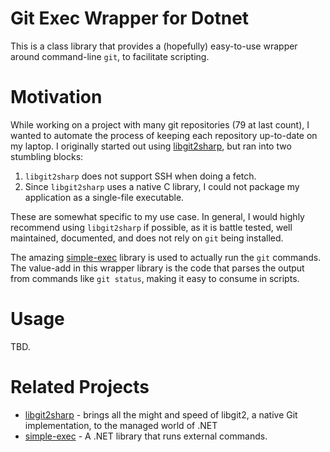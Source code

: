 # Git Exec Wrapper for Dotnet

This is a class library that provides a (hopefully) easy-to-use wrapper around command-line `git`, to facilitate scripting.


# Motivation

While working on a project with many git repositories (79 at last count), I wanted to automate the process of keeping each repository up-to-date on my laptop.
I originally started out using [libgit2sharp](https://github.com/libgit2/libgit2sharp), but ran into two stumbling blocks:

1. `libgit2sharp` does not support SSH when doing a fetch.
1. Since `libgit2sharp` uses a native C library, I could not package my application as a single-file executable.

These are somewhat specific to my use case.
In general, I would highly recommend using `libgit2sharp` if possible, as it is battle tested, well maintained, documented, and does not rely on `git` being installed.

The amazing [simple-exec](https://github.com/adamralph/simple-exec) library is used to actually run the `git` commands.
The value-add in this wrapper library is the code that parses the output from commands like `git status`, making it easy to consume in scripts.


# Usage

TBD.


# Related Projects

* [libgit2sharp](https://github.com/libgit2/libgit2sharp) - brings all the might and speed of libgit2, a native Git implementation, to the managed world of .NET
* [simple-exec](https://github.com/adamralph/simple-exec) - A .NET library that runs external commands.
